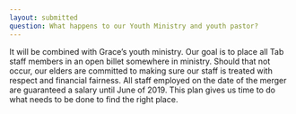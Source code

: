 ```yaml
---
layout: submitted
question: What happens to our Youth Ministry and youth pastor?
---
```

It will be combined with Grace’s youth ministry.  Our goal is to place all Tab staff members in an open billet somewhere in ministry.  Should that not occur, our elders are committed to making sure our staff is treated with respect and financial fairness.   All staff employed on the date of the merger are guaranteed a salary until June of 2019.  This plan gives us time to do what needs to be done to find the right place.